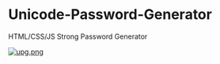 # Unicode-Password-Generator
HTML/CSS/JS Strong Password Generator

[![upg.png](https://i.postimg.cc/MZMrPjYh/upg.png)](https://postimg.cc/0rvfrjFf)
